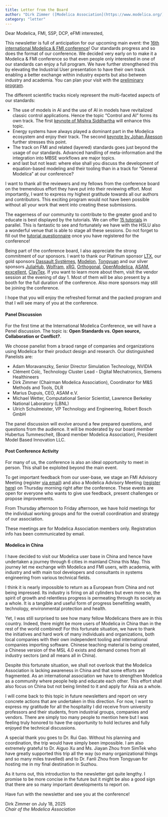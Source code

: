 ```yaml
---
title: Letter from the Board
author: "Dirk Zimmer ([Modelica Association](https://www.modelica.org/))"
category: "letter"
---
```

Dear Modelica, FMI, SSP, DCP, eFMI interested,

This newsletter is full of anticipation for our upcoming main event: the [16th international Modelica & FMI conference](https://modelica.org/events/modelica2025/)!
Our standards progress and so does the format of our conference. We decided very early on to make it a Modelica & FMI conference so that even people only interested in one of our standards can enjoy a full program. We have further strengthened this by elevating the Industrial User presentation to have their own track enabling a better exchange within industry experts but also between industry and academia. You can plan your visit with the [preliminary program](https://modelica.org/events/modelica2025/16thModelicaFMI_PrelProgram.pdf).



The different scientific tracks nicely represent the multi-faceted aspects of our standards: 

- The use of models in AI and the use of AI in models have revitalized classic control applications. Hence the topic “Control and AI” forms its own track. The first [keynote of Mishra Siddhartha](https://modelica.org/events/modelica2025/#keynotes) will enhance this topic.
- Energy systems have always played a dominant part in the Modelica ecosystem and enjoy their track. The second [keynote by Johan Åkesson](https://modelica.org/events/modelica2025/#keynotes) further stresses this point.
- The track on FMI and related (layered) standards goes just beyond the usage of our standards. Advanced handling of meta-information and the integration into MBSE workflows are major topics.
- and last but not least: where else shall you discuss the development of equation-based modeling and their tooling than in a track for “General Modelica” at our conference?

I want to thank all the reviewers and my fellows from the conference board on the tremendous effort they have put into their reviewing effort. Most importantly, I want to express my highest gratitude towards all our authors and contributors. This exciting program would not have been possible without all your work that went into creating these submissions. 

The eagerness of our community to contribute to the greater good and to educate is best displayed by the tutorials. We can offer [15 tutorials](https://modelica.org/events/modelica2025/Tutorial_Abstracts_16th_Modelica_and_FMI_Conference.pdf) in parallel. This is fantastic to see and fortunately we have with the HSLU also a wonderful venue that is able to stage all these sessions. Do not forget to fill out the [tutorial questionnaire](https://terminplaner6.dfn.de/en/e/d590fb98fe94c51b446157009fca9395-1294761) once you have registered for the conference!

Being part of the conference board, I also appreciate the strong commitment of our sponsors. I want to thank our Platinum sponsor [LTX](https://www.ltx.de/english.html), our gold sponsors [Dassault Systèmes](https://www.3ds.com/), [Modelon](https://modelon.com/), [Tongyuan](https://www.tongyuan.cc/)  and our silver sponsors [JuliaHub](https://juliahub.com/), [Wolfram](https://www.wolfram.com/index.en.html?source=footer), [xRG](https://xrg-simulation.de/en), [Orthogonal](https://www.orthogonal.dev/), [OpenModelica](https://openmodelica.org/), [ASAM](https://www.asam.net/),  [exxcellent](https://www.exxcellent.de/), [ClayTex](https://www.claytex.com/). If you want to learn more about them, visit the vendor session at the evening of day 1.  Most of them will be also present by a booth for the full duration of the conference. Also more sponsors may still be joining the conference.

I hope that you will enjoy the refreshed format and the packed program and that I will see many of you at the conference.

#### Panel Discussion
For the first time at the International Modelica Conference, we will have a Penel discussion. The topic is: **Open Standards vs. Open source, Collaboration or Conflict?**.

We choose panelist from a braod range of companies and organizations using Modelica for their product design and research. Our distinguished Panelists are:

- Adam Moravanszky, Senior Director Simulation Technology,  NVIDIA
- Clément Coïc, Technology Cluster Lead - Digital Mechatronics, Siemens Healthineers
- Dirk Zimmer (Chairman Modelica Association), Coordinator for M&S Methods and Tools, DLR
- Marius Dupuis, CEO, ASAM e.V.
- Michael Wetter, Computational Senior Scientist, Lawrence Berkeley National Laboratory (LBNL)
- Ulrich Schulmeister, VP Technology and Engineering, Robert Bosch GmbH

The panel discussion will evolve around a few prepared questions, and questions from the audience. It will be moderated by our board member Hubertus Tummescheit, (Board member Modelica Association), President Model Based Innovation LLC. 

#### Post Conference Activity

For many of us, the conference is also an ideal opportunity to meet in person. This shall be exploited beyond the main event.

To get important feedback from our user-base, we stage an FMI Advisory Meeting (register [via email](mailto:contact@fmi-standard.org)) and also a Modelica Advisory Meeting ([register here](https://terminplaner6.dfn.de/en/b/b8ceacb2fd2032bbbf901583f997f728-1284258)) on Thursday morning right after the conference. These events are open for everyone who wants to give use feedback, present challenges or propose improvements.

From Thursday afternoon to Friday afternoon, we have hold meetings for the individual working groups and for the overall coordination and strategy of our association.

These meetings are for Modelica Association members only. Registration info has been communicated by email.

#### Modelica in China

I have decided to visit our Modelica user base in China and hence have undertaken a journey through 6 cities in mainland China this May. This journey let me exchange with Modelica and FMI users, with academia, with industry and with main tool developers and consultants in systems engineering from various technical fields.

I think it is nearly impossible to return as a European from China and not being impressed. Its industry is firing on all cylinders but even more so, the spirit of growth and relentless progress is permeating through its society as a whole. It is a tangible and useful form of progress benefitting wealth, technology, environmental protection and health.

Yet, I was still surprised to see how many fellow Modelicans there are in this country. Indeed, there might be more users of Modelica in China than in the rest of the world combined! For this fortunate situation, we have to thank the initiatives and hard work of many individuals and organizations, both local companies with their own independent tooling and international companies importing software. Chinese teaching material is being created, a Chinese version of the MSL 4.0 exists and demand comes from all industry sectors (and all means all in China).

Despite this fortunate situation, we shall not overlook that the Modelica Association is lacking awareness in China and that some efforts are fragmented. As an international association we have to strengthen Modelica as a community where people help and educate each other. This effort shall also focus on China but not being limited to it and apply for Asia as a whole.  

I will come back to this topic in future newsletters and report on very concrete actions that are undertaken in this direction. For now, I want to express my gratitude for all the hospitality I did receive from university professors and their students, from industrial groups, companies and vendors. There are simply too many people to mention here but I was feeling truly honored to have the opportunity to hold lectures and fully enjoyed the technical discussions.

A special thank you goes to Dr. Rui Gao. Without his planning and coordination, the trip would have simply been impossible. I am also extremely grateful to Dr. Aiguo Xu and Ms. Jiayan Zhou from SimTek who have greatly supported this trip all the way (so many organizational things and so many miles travelled) and to Dr. Fanli Zhou from Tongyuan for hosting me in my final destination in Suzhou.

As it turns out, this introduction to the newsletter got quite lengthy. I promise to be more concise in the future but it might be also a good sign that there are so many important developments to report on.

Have fun with the newsletter and see you at the conference!

Dirk Zimmer on July 18, 2025 \
*Chair of the Modelica Association*
